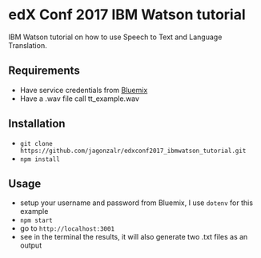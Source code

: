 # edX Conf 2017 IBM Watson tutorial
IBM Watson tutorial on how to use Speech to Text and Language Translation.

## Requirements
- Have service credentials from [Bluemix](https://console.ng.bluemix.net/)
- Have a .wav file call tt_example.wav

## Installation
- ```git clone https://github.com/jagonzalr/edxconf2017_ibmwatson_tutorial.git```
- ```npm install```

## Usage
- setup your username and password from Bluemix, I use ```dotenv``` for this example
- ```npm start```
- go to ```http://localhost:3001```
- see in the terminal the results, it will also generate two .txt files as an output
